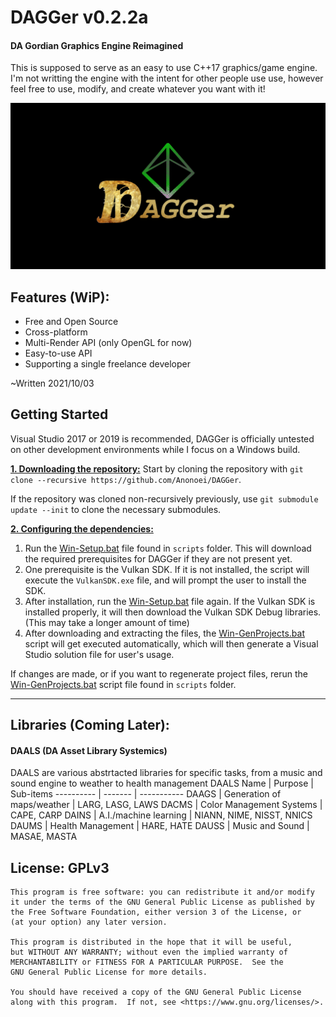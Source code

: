 # DAGGer v0.2.2a
#### DA Gordian Graphics Engine Reimagined
This is supposed to serve as an easy to use C++17 graphics/game engine. I'm not writting the engine with the intent for other people use use, however feel free to use, modify, and create whatever you want with it!

![DAGGer](/Branding/SplashScreen.jpg?raw=true "DAGGer")

## Features (WiP):
  * Free and Open Source
  * Cross-platform
  * Multi-Render API (only OpenGL for now)
  * Easy-to-use API
  * Supporting a single freelance developer 

~Written 2021/10/03

## Getting Started
Visual Studio 2017 or 2019 is recommended, DAGGer is officially untested on other development environments while I focus on a Windows build.

<ins>**1. Downloading the repository:**</ins>
Start by cloning the repository with `git clone --recursive https://github.com/Anonoei/DAGGer`.

If the repository was cloned non-recursively previously, use `git submodule update --init` to clone the necessary submodules.

<ins>**2. Configuring the dependencies:**</ins>

1. Run the [Win-Setup.bat](https://github.com/Anonoei/DAGGer/blob/master/scripts/Win-Setup.bat) file found in `scripts` folder. This will download the required prerequisites for DAGGer if they are not present yet.
2. One prerequisite is the Vulkan SDK. If it is not installed, the script will execute the `VulkanSDK.exe` file, and will prompt the user to install the SDK.
3. After installation, run the [Win-Setup.bat](https://github.com/Anonoei/DAGGer/blob/master/scripts/Win-Setup.bat) file again. If the Vulkan SDK is installed properly, it will then download the Vulkan SDK Debug libraries. (This may take a longer amount of time)
4. After downloading and extracting the files, the [Win-GenProjects.bat](https://github.com/Anonoei/DAGGer/blob/master/scripts/files/Win-GenProjects.bat) script will get executed automatically, which will then generate a Visual Studio solution file for user's usage.

If changes are made, or if you want to regenerate project files, rerun the [Win-GenProjects.bat](https://github.com/Anonoei/DAGGer/blob/master/scripts/files/Win-GenProjects.bat) script file found in `scripts` folder.

***

## Libraries (Coming Later):
#### DAALS (DA Asset Library Systemics)
DAALS are various abstrtacted libraries for specific tasks, from a music and sound engine to weather to health management
DAALS Name | Purpose | Sub-items
---------- | ------- | -----------
DAAGS | Generation of maps/weather | LARG, LASG, LAWS
DACMS | Color Management Systems | CAPE, CARP
DAINS | A.I./machine learning | NIANN, NIME, NISST, NNICS
DAUMS | Health Management | HARE, HATE
DAUSS | Music and Sound | MASAE, MASTA

## License: GPLv3
    This program is free software: you can redistribute it and/or modify
    it under the terms of the GNU General Public License as published by
    the Free Software Foundation, either version 3 of the License, or
    (at your option) any later version.

    This program is distributed in the hope that it will be useful,
    but WITHOUT ANY WARRANTY; without even the implied warranty of
    MERCHANTABILITY or FITNESS FOR A PARTICULAR PURPOSE.  See the
    GNU General Public License for more details.

    You should have received a copy of the GNU General Public License
    along with this program.  If not, see <https://www.gnu.org/licenses/>.

